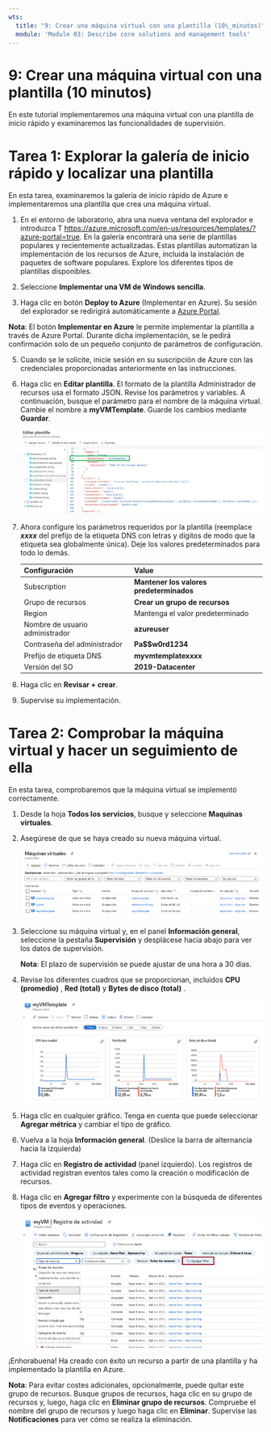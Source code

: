```yaml
---
wts:
  title: "9: Crear una máquina virtual con una plantilla (10\_minutos)"
  module: 'Module 03: Describe core solutions and management tools'
---
```

# <a name="09---create-a-vm-with-a-template-10-min"></a>9: Crear una máquina virtual con una plantilla (10 minutos)

En este tutorial implementaremos una máquina virtual con una plantilla de inicio rápido y examinaremos las funcionalidades de supervisión.

# <a name="task-1-explore-the-quickstart-gallery-and-locate-a-template"></a>Tarea 1: Explorar la galería de inicio rápido y localizar una plantilla 

En esta tarea, examinaremos la galería de inicio rápido de Azure e implementaremos una plantilla que crea una máquina virtual. 

1. En el entorno de laboratorio, abra una nueva ventana del explorador e introduzca T https://azure.microsoft.com/en-us/resources/templates/?azure-portal=true. En la galería encontrará una serie de plantillas populares y recientemente actualizadas. Estas plantillas automatizan la implementación de los recursos de Azure, incluida la instalación de paquetes de software populares. Explore los diferentes tipos de plantillas disponibles.

3. Seleccione **Implementar una VM de Windows sencilla**.

4. Haga clic en botón **Deploy to Azure** (Implementar en Azure). Su sesión del explorador se redirigirá automáticamente a [Azure Portal](http://portal.azure.com/).

  **Nota**: El botón **Implementar en Azure** le permite implementar la plantilla a través de Azure Portal. Durante dicha implementación, se le pedirá confirmación solo de un pequeño conjunto de parámetros de configuración. 

5. Cuando se le solicite, inicie sesión en su suscripción de Azure con las credenciales proporcionadas anteriormente en las instrucciones.

6. Haga clic en **Editar plantilla**. El formato de la plantilla Administrador de recursos usa el formato JSON. Revise los parámetros y variables.  A continuación, busque el parámetro para el nombre de la máquina virtual. Cambie el nombre a **myVMTemplate**. Guarde los cambios mediante **Guardar**. 

    ![Captura de pantalla de la plantilla con el cambio de nombre de VM resaltado.](../images/0901.png)

7. Ahora configure los parámetros requeridos por la plantilla (reemplace ***xxxx*** del prefijo de la etiqueta DNS con letras y dígitos de modo que la etiqueta sea globalmente única). Deje los valores predeterminados para todo lo demás. 

    | Configuración| Value|
    |----|----|
    | Subscription | **Mantener los valores predeterminados**|
    | Grupo de recursos | **Crear un grupo de recursos** |
    | Region | Mantenga el valor predeterminado |
    | Nombre de usuario administrador | **azureuser** |
    | Contraseña del administrador | **Pa$$w0rd1234** |
    | Prefijo de etiqueta DNS | **myvmtemplatexxxx** |
    | Versión del SO | **2019-Datacenter** |


9. Haga clic en **Revisar + crear**.

10. Supervise su implementación. 

# <a name="task-2-verify-and-monitor-your-virtual-machine-deployment"></a>Tarea 2: Comprobar la máquina virtual y hacer un seguimiento de ella

En esta tarea, comprobaremos que la máquina virtual se implementó correctamente. 

1. Desde la hoja **Todos los servicios**, busque y seleccione **Maquinas virtuales**.

2. Asegúrese de que se haya creado su nueva máquina virtual. 

    ![Captura de pantalla de la página de máquinas virtuales. Se muestra y se ejecuta la nueva VM.](../images/0902.png)

3. Seleccione su máquina virtual y, en el panel **Información general**, seleccione la pestaña **Supervisión** y desplácese hacia abajo para ver los datos de supervisión.

    **Nota**: El plazo de supervisión se puede ajustar de una hora a 30 días.

4. Revise los diferentes cuadros que se proporcionan, incluidos **CPU (promedio)** , **Red (total)** y **Bytes de disco (total)** . 

    ![Captura de pantalla de los cuadros de supervisión de máquinas virtuales.](../images/0903.png)

5. Haga clic en cualquier gráfico. Tenga en cuenta que puede seleccionar **Agregar métrica** y cambiar el tipo de gráfico.

6. Vuelva a la hoja **Información general**. (Deslice la barra de alternancia hacia la izquierda)
7. Haga clic en **Registro de actividad** (panel izquierdo). Los registros de actividad registran eventos tales como la creación o modificación de recursos. 

8. Haga clic en **Agregar filtro** y experimente con la búsqueda de diferentes tipos de eventos y operaciones. 

    ![Captura de pantalla de la página Agregar filtros con el tipo de evento seleccionado.](../images/0904.png)

¡Enhorabuena! Ha creado con éxito un recurso a partir de una plantilla y ha implementado la plantilla en Azure.

**Nota**: Para evitar costes adicionales, opcionalmente, puede quitar este grupo de recursos. Busque grupos de recursos, haga clic en su grupo de recursos y, luego, haga clic en **Eliminar grupo de recursos**. Compruebe el nombre del grupo de recursos y luego haga clic en **Eliminar**. Supervise las **Notificaciones** para ver cómo se realiza la eliminación.
